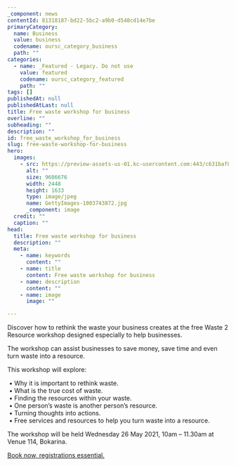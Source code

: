 ```yaml
---
_component: news
contentId: 81318187-bd22-5bc2-a9b0-d548cd14e7be
primaryCategory:
  name: Business
  value: business
  codename: oursc_category_business
  path: ""
categories:
  - name: _Featured - Legacy. Do not use
    value: featured
    codename: oursc_category_featured
    path: ""
tags: []
publishedAt: null
publishedAtLast: null
title: Free waste workshop for business
overline: ""
subheading: ""
description: ""
id: free_waste_workshop_for_business
slug: free-waste-workshop-for-business
hero:
  images:
    - src: https://preview-assets-us-01.kc-usercontent.com:443/c631baf8-1b46-001f-580c-d0001b68b4a8/6fb594bd-9ae3-42e0-b418-3a1702234885/GettyImages-1003743872.jpg
      alt: ""
      size: 9606676
      width: 2448
      height: 1633
      type: image/jpeg
      name: GettyImages-1003743872.jpg
      _component: image
  credit: ""
  caption: ""
head:
  title: Free waste workshop for business
  description: ""
  meta:
    - name: keywords
      content: ""
    - name: title
      content: Free waste workshop for business
    - name: description
      content: ""
    - name: image
      image: ""

---
```

Discover how to rethink the waste your business creates at the free Waste 2 Resource workshop designed especially to help businesses.

The workshop can assist businesses to save money, save time and even turn waste into a resource.

This workshop will explore:

 • Why it is important to rethink waste.\
 • What is the true cost of waste.\
 • Finding the resources within your waste.\
 • One person’s waste is another person’s resource.\
 • Turning thoughts into actions.\
 • Free services and resources to help you turn waste into a resource.

The workshop will be held Wednesday 26 May 2021, 10am – 11.30am at Venue 114, Bokarina.

[Book now, registrations essential.](https://sunshinecoast.i-events.info/pub/pubType/EO/pubID/zzzz6080f47fab11c170/interface.html)
